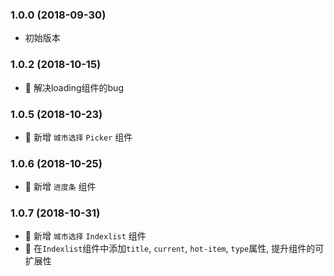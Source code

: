 ### 1.0.0 (2018-09-30)
* 初始版本

### 1.0.2 (2018-10-15)
* 🐞 解决loading组件的bug

### 1.0.5 (2018-10-23)
* 🌟 新增 `城市选择` `Picker` 组件

### 1.0.6 (2018-10-25)
* 🌟 新增 `进度条` 组件

### 1.0.7 (2018-10-31)
* 🌟 新增 `城市选择` `Indexlist` 组件
* 🌟 在`Indexlist`组件中添加`title`, `current`, `hot-item`, `type`属性, 提升组件的可扩展性
